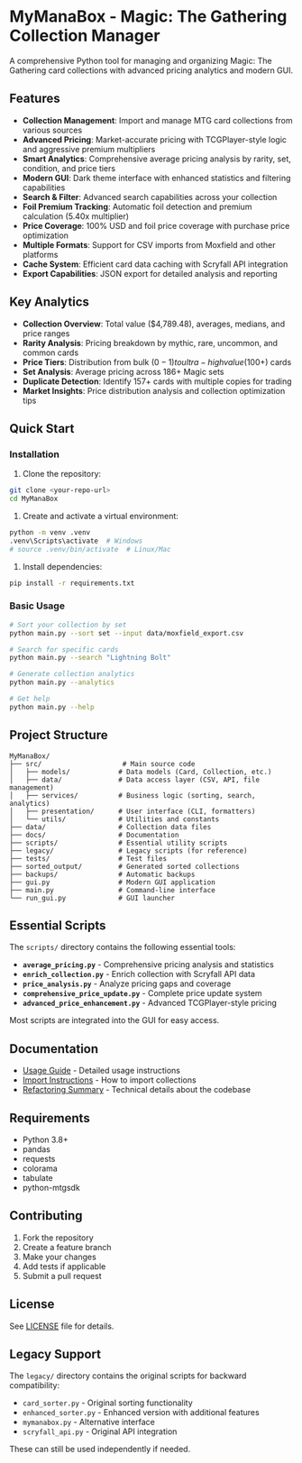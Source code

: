 # MyManaBox - Magic: The Gathering Collection Manager

A comprehensive Python tool for managing and organizing Magic: The Gathering card collections with advanced pricing analytics and modern GUI.

## Features

- **Collection Management**: Import and manage MTG card collections from various sources
- **Advanced Pricing**: Market-accurate pricing with TCGPlayer-style logic and aggressive premium multipliers
- **Smart Analytics**: Comprehensive average pricing analysis by rarity, set, condition, and price tiers
- **Modern GUI**: Dark theme interface with enhanced statistics and filtering capabilities
- **Search & Filter**: Advanced search capabilities across your collection
- **Foil Premium Tracking**: Automatic foil detection and premium calculation (5.40x multiplier)
- **Price Coverage**: 100% USD and foil price coverage with purchase price optimization
- **Multiple Formats**: Support for CSV imports from Moxfield and other platforms
- **Cache System**: Efficient card data caching with Scryfall API integration
- **Export Capabilities**: JSON export for detailed analysis and reporting

## Key Analytics

- **Collection Overview**: Total value ($4,789.48), averages, medians, and price ranges
- **Rarity Analysis**: Pricing breakdown by mythic, rare, uncommon, and common cards
- **Price Tiers**: Distribution from bulk ($0-1) to ultra-high value ($100+) cards
- **Set Analysis**: Average pricing across 186+ Magic sets
- **Duplicate Detection**: Identify 157+ cards with multiple copies for trading
- **Market Insights**: Price distribution analysis and collection optimization tips

## Quick Start

### Installation

1. Clone the repository:

```bash
git clone <your-repo-url>
cd MyManaBox
```

1. Create and activate a virtual environment:

```bash
python -m venv .venv
.venv\Scripts\activate  # Windows
# source .venv/bin/activate  # Linux/Mac
```

1. Install dependencies:

```bash
pip install -r requirements.txt
```

### Basic Usage

```bash
# Sort your collection by set
python main.py --sort set --input data/moxfield_export.csv

# Search for specific cards
python main.py --search "Lightning Bolt"

# Generate collection analytics
python main.py --analytics

# Get help
python main.py --help
```

## Project Structure

```text
MyManaBox/
├── src/                    # Main source code
│   ├── models/            # Data models (Card, Collection, etc.)
│   ├── data/              # Data access layer (CSV, API, file management)
│   ├── services/          # Business logic (sorting, search, analytics)
│   ├── presentation/      # User interface (CLI, formatters)
│   └── utils/             # Utilities and constants
├── data/                  # Collection data files
├── docs/                  # Documentation
├── scripts/               # Essential utility scripts
├── legacy/                # Legacy scripts (for reference)
├── tests/                 # Test files
├── sorted_output/         # Generated sorted collections
├── backups/               # Automatic backups
├── gui.py                 # Modern GUI application
├── main.py                # Command-line interface
└── run_gui.py             # GUI launcher
```

## Essential Scripts

The `scripts/` directory contains the following essential tools:

- **`average_pricing.py`** - Comprehensive pricing analysis and statistics
- **`enrich_collection.py`** - Enrich collection with Scryfall API data
- **`price_analysis.py`** - Analyze pricing gaps and coverage
- **`comprehensive_price_update.py`** - Complete price update system
- **`advanced_price_enhancement.py`** - Advanced TCGPlayer-style pricing

Most scripts are integrated into the GUI for easy access.

## Documentation

- [Usage Guide](docs/USAGE.md) - Detailed usage instructions
- [Import Instructions](docs/IMPORT_INSTRUCTIONS.md) - How to import collections
- [Refactoring Summary](docs/REFACTORING_SUMMARY.md) - Technical details about the codebase

## Requirements

- Python 3.8+
- pandas
- requests
- colorama
- tabulate
- python-mtgsdk

## Contributing

1. Fork the repository
2. Create a feature branch
3. Make your changes
4. Add tests if applicable
5. Submit a pull request

## License

See [LICENSE](LICENSE) file for details.

## Legacy Support

The `legacy/` directory contains the original scripts for backward compatibility:

- `card_sorter.py` - Original sorting functionality
- `enhanced_sorter.py` - Enhanced version with additional features
- `mymanabox.py` - Alternative interface
- `scryfall_api.py` - Original API integration

These can still be used independently if needed.
